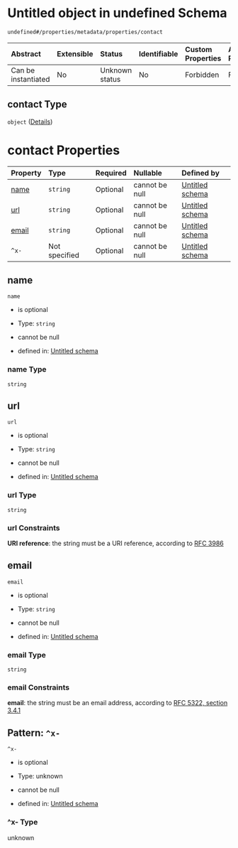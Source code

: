 # Untitled object in undefined Schema

```txt
undefined#/properties/metadata/properties/contact
```



| Abstract            | Extensible | Status         | Identifiable | Custom Properties | Additional Properties | Access Restrictions | Defined In                                                          |
| :------------------ | :--------- | :------------- | :----------- | :---------------- | :-------------------- | :------------------ | :------------------------------------------------------------------ |
| Can be instantiated | No         | Unknown status | No           | Forbidden         | Forbidden             | none                | [test1.schema.json*](json/test1.schema.json "open original schema") |

## contact Type

`object` ([Details](test1-properties-metadata-properties-contact.md))

# contact Properties

| Property        | Type          | Required | Nullable       | Defined by                                                                                                                                                        |
| :-------------- | :------------ | :------- | :------------- | :---------------------------------------------------------------------------------------------------------------------------------------------------------------- |
| [name](#name)   | `string`      | Optional | cannot be null | [Untitled schema](test1-properties-metadata-properties-contact-properties-name.md "undefined#/properties/metadata/properties/contact/properties/name")            |
| [url](#url)     | `string`      | Optional | cannot be null | [Untitled schema](test1-properties-metadata-properties-contact-properties-url.md "undefined#/properties/metadata/properties/contact/properties/url")              |
| [email](#email) | `string`      | Optional | cannot be null | [Untitled schema](test1-properties-metadata-properties-contact-properties-email.md "undefined#/properties/metadata/properties/contact/properties/email")          |
| `^x-`           | Not specified | Optional | cannot be null | [Untitled schema](test1-properties-metadata-properties-contact-patternproperties-x-.md "undefined#/properties/metadata/properties/contact/patternProperties/^x-") |

## name



`name`

*   is optional

*   Type: `string`

*   cannot be null

*   defined in: [Untitled schema](test1-properties-metadata-properties-contact-properties-name.md "undefined#/properties/metadata/properties/contact/properties/name")

### name Type

`string`

## url



`url`

*   is optional

*   Type: `string`

*   cannot be null

*   defined in: [Untitled schema](test1-properties-metadata-properties-contact-properties-url.md "undefined#/properties/metadata/properties/contact/properties/url")

### url Type

`string`

### url Constraints

**URI reference**: the string must be a URI reference, according to [RFC 3986](https://tools.ietf.org/html/rfc3986 "check the specification")

## email



`email`

*   is optional

*   Type: `string`

*   cannot be null

*   defined in: [Untitled schema](test1-properties-metadata-properties-contact-properties-email.md "undefined#/properties/metadata/properties/contact/properties/email")

### email Type

`string`

### email Constraints

**email**: the string must be an email address, according to [RFC 5322, section 3.4.1](https://tools.ietf.org/html/rfc5322 "check the specification")

## Pattern: `^x-`



`^x-`

*   is optional

*   Type: unknown

*   cannot be null

*   defined in: [Untitled schema](test1-properties-metadata-properties-contact-patternproperties-x-.md "undefined#/properties/metadata/properties/contact/patternProperties/^x-")

### ^x- Type

unknown
